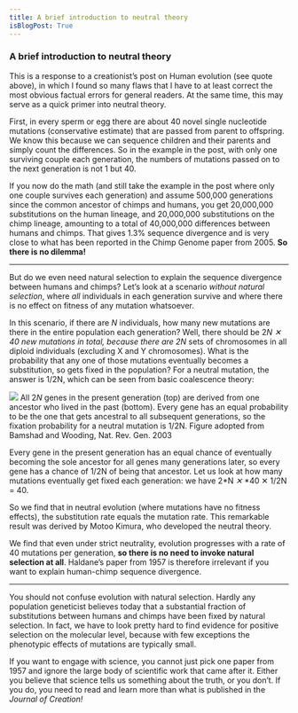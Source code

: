 ```yaml
---
title: A brief introduction to neutral theory
isBlogPost: True
---
```


### A brief introduction to neutral theory

This is a response to a creationist’s post on Human evolution (see quote above),
in which I found so many flaws that I have to at least correct the most obvious
factual errors for general readers. At the same time, this may serve as a quick
primer into neutral theory.

First, in every sperm or egg there are about 40 novel single nucleotide
mutations (conservative estimate) that are passed from parent to offspring. We
know this because we can sequence children and their parents and simply count
the differences. So in the example in the post, with only one surviving couple
each generation, the numbers of mutations passed on to the next generation is
not 1 but 40.

If you now do the math (and still take the example in the post where only one
couple survives each generation) and assume 500,000 generations since the common
ancestor of chimps and humans, you get 20,000,000 substitutions on the human
lineage, and 20,000,000 substitutions on the chimp lineage, amounting to a total
of 40,000,000 differences between humans and chimps. That gives 1.3% sequence
divergence and is very close to what has been reported in the Chimp Genome paper
from 2005. **So there is no dilemma!**

*****

But do we even need natural selection to explain the sequence divergence between
humans and chimps? Let’s look at a scenario *without natural selection*, where
*all* individuals in each generation survive and where there is no effect on
fitness of any mutation whatsoever.

In this scenario, if there are *N* individuals, how many new mutations are there
in the entire population each generation? Well, there should be 2*N *✕* *40 new
mutations in total, because there are 2*N* sets of chromosomes in all diploid
individuals (excluding X and Y chromosomes). What is the probability that any
one of those mutations eventually becomes a substitution, so gets fixed in the
population? For a neutral mutation, the answer is 1/2N, which can be seen from
basic coalescence theory:

![](https://cdn-images-1.medium.com/max/1200/1*-nNFT8UKFN-qNSlYoY-wOg.png)
<span class="figcaption_hack">All 2*N* genes in the present generation (top) are derived from one ancestor who
lived in the past (bottom). Every gene has an equal probability to be the one
that gets ancestral to all subsequent generations, so the fixation probability
for a neutral mutation is 1/2N. Figure adopted from Bamshad and Wooding, Nat.
Rev. Gen. 2003</span>

Every gene in the present generation has an equal chance of eventually becoming
the sole ancestor for all genes many generations later, so every gene has a
chance of 1/2N of being that ancestor. Let us look at how many mutations
eventually get fixed each generation: we have 2*N *✕* *40 ✕ 1/2N = 40.

So we find that in neutral evolution (where mutations have no fitness effects),
the substitution rate equals the mutation rate. This remarkable result was
derived by Motoo Kimura, who developed the neutral theory.

We find that even under strict neutrality, evolution progresses with a rate of
40 mutations per generation, **so there is no need to invoke natural selection
at all**. Haldane’s paper from 1957 is therefore irrelevant if you want to
explain human-chimp sequence divergence.

*****

You should not confuse evolution with natural selection. Hardly any population
geneticist believes today that a substantial fraction of substitutions between
humans and chimps have been fixed by natural selection. In fact, we have to look
pretty hard to find evidence for positive selection on the molecular level,
because with few exceptions the phenotypic effects of mutations are typically
small.

If you want to engage with science, you cannot just pick one paper from 1957 and
ignore the large body of scientific work that came after it. Either you believe
that science tells us something about the truth, or you don’t. If you do, you
need to read and learn more than what is published in the *Journal of Creation!*
